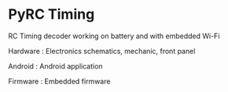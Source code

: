 # PyRC Timing

RC Timing decoder working on battery and with embedded Wi-Fi

Hardware : Electronics schematics, mechanic, front panel

Android :  Android application

Firmware : Embedded firmware
